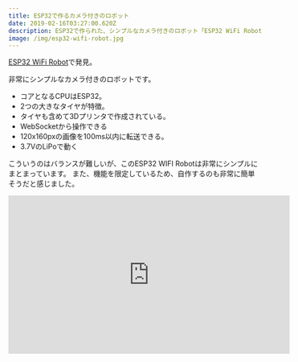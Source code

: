 ```yaml
---
title: ESP32で作るカメラ付きのロボット
date: 2019-02-16T03:27:00.620Z
description: ESP32で作られた、シンプルなカメラ付きのロボット「ESP32 WiFi Robot」を紹介します
image: /img/esp32-wifi-robot.jpg
---
```

[ESP32 WiFi Robot](https://hackaday.io/project/163542-esp32-wifi-robot)で発見。

非常にシンプルなカメラ付きのロボットです。

- コアとなるCPUはESP32。
- 2つの大きなタイヤが特徴。
- タイヤも含めて3Dプリンタで作成されている。
- WebSocketから操作できる
- 120x160pxの画像を100ms以内に転送できる。
- 3.7VのLiPoで動く

こういうのはバランスが難しいが、このESP32 WIFI Robotは非常にシンプルにまとまっています。
また、機能を限定しているため、自作するのも非常に簡単そうだと感じました。

<iframe width="560" height="315" src="https://www.youtube.com/embed/NSowf_ctzAw" frameborder="0" allow="accelerometer; autoplay; encrypted-media; gyroscope; picture-in-picture" allowfullscreen></iframe>
